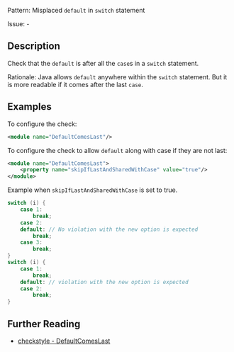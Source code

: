 Pattern: Misplaced `default` in `switch` statement

Issue: -

## Description

Check that the `default` is after all the `case`s in a `switch` statement. 

Rationale: Java allows `default` anywhere within the `switch` statement. But it is more readable if it comes after the last `case`. 

## Examples

To configure the check: 


```xml
<module name="DefaultComesLast"/>
```
        

To configure the check to allow `default` along with case if they are not last: 


```xml
<module name="DefaultComesLast">
    <property name="skipIfLastAndSharedWithCase" value="true"/>
</module>
```
        

Example when `skipIfLastAndSharedWithCase` is set to true. 


```java
switch (i) {
    case 1:
        break;
    case 2:
    default: // No violation with the new option is expected
        break;
    case 3:
        break;
}
switch (i) {
    case 1:
        break;
    default: // violation with the new option is expected
    case 2:
        break;
}
```

## Further Reading

* [checkstyle - DefaultComesLast](http://checkstyle.sourceforge.net/config_coding.html#DefaultComesLast)
